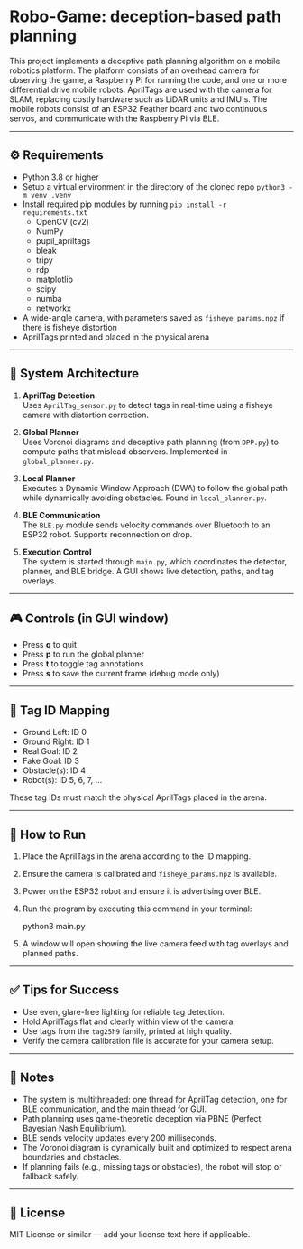 # Robo-Game: deception-based path planning

This project implements a deceptive path planning algorithm on a mobile robotics platform. The platform consists of an overhead camera for observing the game, a Raspberry Pi for running the code, and one or more differential drive mobile robots. AprilTags are used with the camera for SLAM, replacing costly hardware such as LiDAR units and IMU's. The mobile robots consist of an ESP32 Feather board and two continuous servos, and communicate with the Raspberry Pi via BLE.

---

## ⚙️ Requirements

- Python 3.8 or higher
- Setup a virtual environment in the directory of the cloned repo `python3 -m venv .venv`
- Install required pip modules by running `pip install -r requirements.txt`
   - OpenCV (cv2)
   - NumPy
   - pupil_apriltags
   - bleak
   - tripy
   - rdp
   - matplotlib
   - scipy
   - numba
   - networkx
- A wide-angle camera, with parameters saved as `fisheye_params.npz` if there is fisheye distortion
- AprilTags printed and placed in the physical arena

---

## 🧠 System Architecture

1. **AprilTag Detection**  
   Uses `AprilTag_sensor.py` to detect tags in real-time using a fisheye camera with distortion correction.

2. **Global Planner**  
   Uses Voronoi diagrams and deceptive path planning (from `DPP.py`) to compute paths that mislead observers. Implemented in `global_planner.py`.

3. **Local Planner**  
   Executes a Dynamic Window Approach (DWA) to follow the global path while dynamically avoiding obstacles. Found in `local_planner.py`.

4. **BLE Communication**  
   The `BLE.py` module sends velocity commands over Bluetooth to an ESP32 robot. Supports reconnection on drop.

5. **Execution Control**  
   The system is started through `main.py`, which coordinates the detector, planner, and BLE bridge. A GUI shows live detection, paths, and tag overlays.

---

## 🎮 Controls (in GUI window)

- Press **q** to quit
- Press **p** to run the global planner
- Press **t** to toggle tag annotations
- Press **s** to save the current frame (debug mode only)

---

## 🏁 Tag ID Mapping

- Ground Left: ID 0  
- Ground Right: ID 1  
- Real Goal: ID 2  
- Fake Goal: ID 3  
- Obstacle(s): ID 4  
- Robot(s): ID 5, 6, 7, ...  

These tag IDs must match the physical AprilTags placed in the arena.

---

## 🚀 How to Run

1. Place the AprilTags in the arena according to the ID mapping.
2. Ensure the camera is calibrated and `fisheye_params.npz` is available.
3. Power on the ESP32 robot and ensure it is advertising over BLE.
4. Run the program by executing this command in your terminal:

   python3 main.py

5. A window will open showing the live camera feed with tag overlays and planned paths.

---

## ✅ Tips for Success

- Use even, glare-free lighting for reliable tag detection.
- Hold AprilTags flat and clearly within view of the camera.
- Use tags from the `tag25h9` family, printed at high quality.
- Verify the camera calibration file is accurate for your camera setup.

---

## 📝 Notes

- The system is multithreaded: one thread for AprilTag detection, one for BLE communication, and the main thread for GUI.
- Path planning uses game-theoretic deception via PBNE (Perfect Bayesian Nash Equilibrium).
- BLE sends velocity updates every 200 milliseconds.
- The Voronoi diagram is dynamically built and optimized to respect arena boundaries and obstacles.
- If planning fails (e.g., missing tags or obstacles), the robot will stop or fallback safely.

---

## 📜 License

MIT License or similar — add your license text here if applicable.
